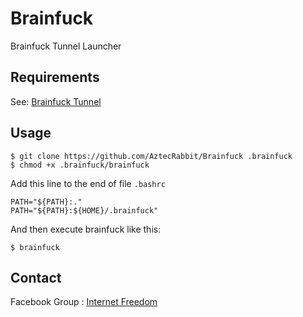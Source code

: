# Brainfuck

Brainfuck Tunnel Launcher


Requirements
------------

See: [Brainfuck Tunnel]


Usage
-----

    $ git clone https://github.com/AztecRabbit/Brainfuck .brainfuck
    $ chmod +x .brainfuck/brainfuck

Add this line to the end of file `.bashrc`

	PATH="${PATH}:."
	PATH="${PATH}:${HOME}/.brainfuck"

And then execute brainfuck like this:

    $ brainfuck


Contact
-------

Facebook Group : [Internet Freedom]


[Brainfuck Tunnel]: https://github.com/AztecRabbit/Brainfuck-Tunnel
[Internet Freedom]: https://www.facebook.com/groups/171888786834544/
